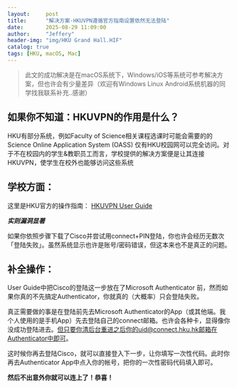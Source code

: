 ```yaml
---
layout:     post
title:      "解决方案·HKUVPN遵循官方指南设置依然无法登陆"
date:       2025-08-29 11:09:00
author:     "Jeffery"
header-img: "img/HKU Grand Hall.HIF"
catalog: true
tags: [HKU, macOS, Mac]
---
```


> 此文的成功解决是在macOS系统下，Windows/iOS等系统可参考解决方案，但也许会有少量差异（欢迎有Windows Linux Android系统机器的同学找我联系补充..感谢）

## 如果你不知道：HKUVPN的作用是什么？

HKU有部分系统，例如Faculty of Science相关课程选课时可能会需要的的Science Online Application System (OASS) 仅有HKU校园网可以完全访问。对于不在校园内的学生&教职员工而言，学校提供的解决方案便是让其连接HKUVPN，使学生在校外也能够访问这些系统

## 学校方面：

这里是HKU官方的操作指南： [HKUVPN User Guide](https://its.hku.hk/kb/user-guide-on-making-hkuvpn-connection-with-mfa/)

***实则漏洞显著***

如果你依照步骤下载了Cisco并尝试用connect+PIN登陆，你也许会经历无数次「登陆失败」。虽然系统显示也许是账号/密码错误，但这本来也不是真正的问题。

## 补全操作：

User Guide中把Cisco的登陆这一步放在了Microsoft Authenticator 前，然而如果你真的不先搞定Authenticator，你就真的（大概率）只会登陆失败。

真正需要做的事是在登陆前先去Microsoft Authenticator的App（或其他端。我个人使用的是手机App）先去登陆自己的connect邮箱。也许会各种卡，显得像你没成功登陆进去。但只要你清后台重进之后你的uid@connect.hku.hk邮箱在Authenticator中即可。

这时候你再去登陆Cisco，就可以直接登入下一步，让你填写一次性代码。此时你再去Authenticator App中点入你的帐号，把你的一次性密码代码填入即可。

**然后不出意外你就可以连上了！恭喜！** 
